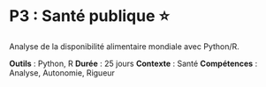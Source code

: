 # P3 : Santé publique ⭐

Analyse de la disponibilité alimentaire mondiale avec Python/R.

**Outils** : Python, R
**Durée** : 25 jours
**Contexte** : Santé
**Compétences** : Analyse, Autonomie, Rigueur
